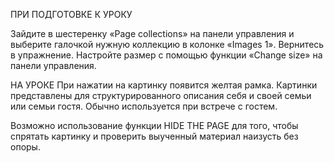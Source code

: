 ПРИ ПОДГОТОВКЕ К УРОКУ

Зайдите в шестеренку «Page collections» на панели управления и выберите галочкой нужную коллекцию в колонке «Images 1». Вернитесь в упражнение. Настройте размер с помощью функции «Change size» на панели управления.

НА УРOКЕ
При нажатии на картинку появится желтая рамка. Картинки представлены для структурированного описания себя и своей семьи или семьи гостя. 
Обычно используется при встрече с гостем.

Возможно использование функции HIDE THE PAGE для того, чтобы спрятать картинку и проверить выученный материал наизусть без опоры.
